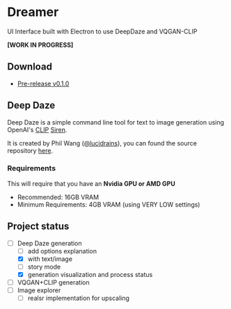 # Dreamer

UI Interface built with Electron to use DeepDaze and VQGAN-CLIP

**[WORK IN PROGRESS]**

## Download

- [Pre-release v0.1.0](https://github.com/eros404/Dreamer/releases/download/v0.1.0/dreamer-win32-x64.zip)

## Deep Daze

Deep Daze is a simple command line tool for text to image generation using OpenAI's [CLIP](https://github.com/openai/CLIP) [Siren](https://arxiv.org/abs/2006.09661).

It is created by Phil Wang ([@lucidrains](https://github.com/lucidrains)), you can found the source repository [here](https://github.com/lucidrains/deep-daze).

### Requirements

This will require that you have an **Nvidia GPU or AMD GPU**

- Recommended: 16GB VRAM
- Minimum Requirements: 4GB VRAM (using VERY LOW settings)

## Project status

- [ ] Deep Daze generation
    - [ ] add options explanation
    - [x] with text/image
    - [ ] story mode
    - [x] generation visualization and process status
- [ ] VQGAN+CLIP generation
- [ ] Image explorer
    - [ ] realsr implementation for upscaling
